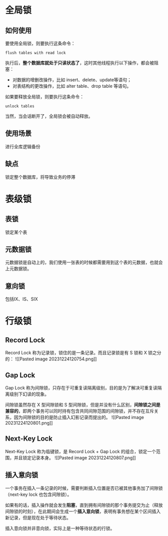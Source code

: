 # 全局锁
## 如何使用
要使用全局锁，则要执行这条命令：
```
flush tables with read lock
```
执行后，**整个数据库就处于只读状态了**，这时其他线程执行以下操作，都会被阻塞：
- 对数据的增删改操作，比如 insert、delete、update等语句；
- 对表结构的更改操作，比如 alter table、drop table 等语句。

如果要释放全局锁，则要执行这条命令：
```
unlock tables
```
当然，当会话断开了，全局锁会被自动释放。

## 使用场景
进行全库逻辑备份

## 缺点
锁定整个数据库，将导致业务的停滞

# 表级锁
## 表锁
锁定某个表

## 元数据锁
元数据锁是自动上的，我们使用一张表的时候都需要用到这个表的元数据，也就会上元数据锁。

## 意向锁
包括IX、IS、SIX

# 行级锁
## Record Lock
Record Lock 称为记录锁，锁住的是一条记录。而且记录锁是有 S 锁和 X 锁之分的：
![[Pasted image 20231224120754.png]]
## Gap Lock
Gap Lock 称为间隙锁，只存在于可重复读隔离级别，目的是为了解决可重复读隔离级别下幻读的现象。

间隙锁虽然存在 X 型间隙锁和 S 型间隙锁，但是并没有什么区别，**间隙锁之间是兼容的**，即两个事务可以同时持有包含共同间隙范围的间隙锁，并不存在互斥关系，因为间隙锁的目的是防止插入幻影记录而提出的。
![[Pasted image 20231224120801.png]]

## Next-Key Lock
Next-Key Lock 称为临键锁，是 Record Lock + Gap Lock 的组合，锁定一个范围，并且锁定记录本身。
![[Pasted image 20231224120807.png]]

## 插入意向锁
一个事务在插入一条记录的时候，需要判断插入位置是否已被其他事务加了间隙锁（next-key lock 也包含间隙锁）。

如果有的话，插入操作就会发生**阻塞**，直到拥有间隙锁的那个事务提交为止（释放间隙锁的时刻），在此期间会生成一个**插入意向锁**，表明有事务想在某个区间插入新记录，但是现在处于等待状态。

插入意向锁并非意向锁，实际上是一种等待状态的行锁。



